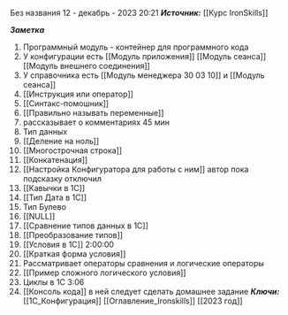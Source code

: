 
Без названия
 12 - декабрь - 2023  20:21 
***Источник:***  [[Курс IronSkills]] 

***Заметка*** 
1. Программный модуль - контейнер для программного кода
2. У конфигурации есть  [[Модуль приложения]] [[Модуль сеанса]] [[Модуль внешнего соединения]]
3. У справочника есть [[Модуль менеджера 30 03 10]] и [[Модуль сеанса]]
4. [[Инструкция или оператор]]
5. [[Синтакс-помошник]]
6. [[Правильно называть переменные]]
7. рассказывает о комментариях
45 мин
9. Тип данных
10. [[Деление на ноль]]
11. [[Многострочная строка]]
12. [[Конкатенация]]
13. [[Настройка Конфигуратора для работы с ним]] автор пока подсказку отключил
14. [[Кавычки в 1С]]
15.  [[Тип Дата в 1С]]
16. Тип Булево
17. [[NULL]]
18. [[Сравнение типов данных в 1С]]
19. [[Преобразование типов]]
20. [[Условия в 1С]]
2:00:00
21. [[Краткая форма условия]]
22. Рассматривает операторы сравнения и логические операторы
23.  [[Пример сложного логического условия]]
24. Циклы в 1С
3:06
25. [[Консоль кода]] в ней следует сделать домашнее задание
***Ключи:*** [[1С_Конфигурация]] [[Оглавление_Ironskills]] [[2023 год]]